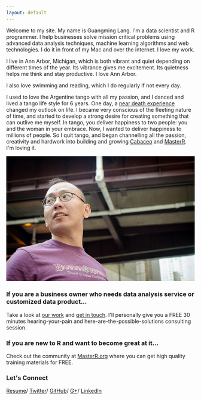 ```yaml
---
layout: default
---
```


Welcome to my site. My name is Guangming Lang. I'm a data scientist and R programmer. I help businesses solve mission critical problems using advanced data analysis techniques, machine learning algorithms and web technologies. I do it in front of my Mac and over the internet. I love my work. 

I live in Ann Arbor, Michigan, which is both vibrant and quiet depending on different times of the year. Its vibrance gives me excitement. Its quietness helps me think and stay productive. I love Ann Arbor. 

I also love swimming and reading, which I do regularly if not every day.

I used to love the Argentine tango with all my passion, and I danced and lived a tango life style for 6 years. One day, a [near death experience](http://www.summitdaily.com/article/20100305/NEWS/100309885) changed my outlook on life. I became very conscious of the fleeting nature of time, and started to develop a strong desire for creating something that can outlive me myself. In tango, you deliver happiness to two people: you and the woman in your embrace. Now, I wanted to deliver happiness to millions of people. So I quit tango, and began channelling all the passion, creativity and hardwork into building and growing [Cabaceo](http://cabaceo.com/) and [MasterR](http://masterr.org). I'm loving it.

![](image/gmlang.jpg)

### If you are a business owner who needs data analysis service or customized data product... 

Take a look at [our work](http://www.cabaceo.com/app.html) and [get in touch](http://www.cabaceo.com/contact.html). I'll personally give you a FREE 30 minutes hearing-your-pain and here-are-the-possible-solutions consulting session. 

### If you are new to R and want to become great at it...

Check out the community at [MasterR.org](http://masterr.org) where you can get high quality training materials for FREE.

### Let's Connect 
[Resume](http://resume.gmlang.com)/
[Twitter](http://twitter.com/gmlang)/
[GitHub](http://github.com/gmlang)/
[G+](https://plus.google.com/+GuangmingLang/posts)/
[LinkedIn](https://www.linkedin.com/in/gmlang)
